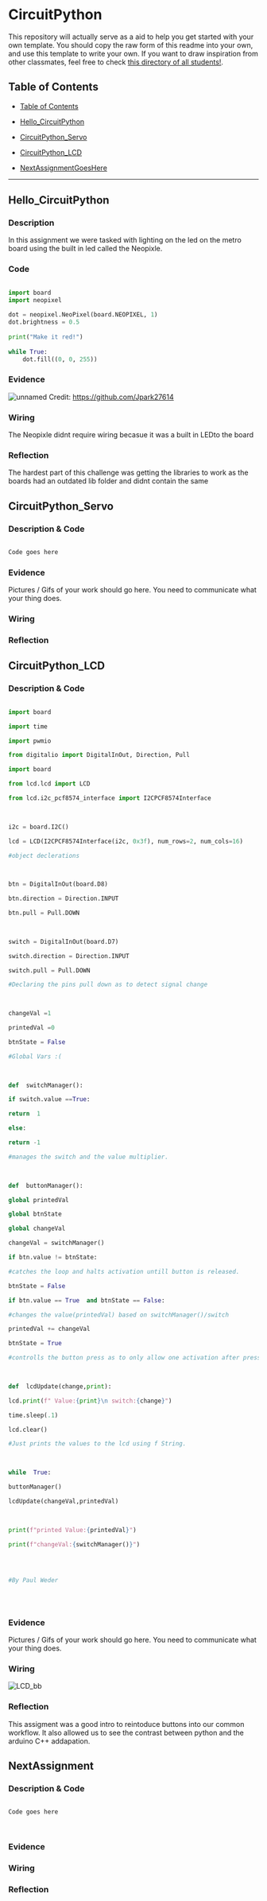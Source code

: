 # CircuitPython

This repository will actually serve as a aid to help you get started with your own template. You should copy the raw form of this readme into your own, and use this template to write your own. If you want to draw inspiration from other classmates, feel free to check [this directory of all students!](https://github.com/chssigma/Class_Accounts).

## Table of Contents

* [Table of Contents](#TableOfContents)

* [Hello_CircuitPython](#Hello_CircuitPython)

* [CircuitPython_Servo](#CircuitPython_Servo)

* [CircuitPython_LCD](#CircuitPython_LCD)

* [NextAssignmentGoesHere](#NextAssignment)

---

  

## Hello_CircuitPython

  

### Description

In this assignment we were tasked with lighting on the led on the metro board using the built in led called the Neopixle.

### Code 

```python

import board  
import neopixel  
  
dot = neopixel.NeoPixel(board.NEOPIXEL, 1)
dot.brightness = 0.5   
  
print("Make it red!")
  
while True:  
    dot.fill((0, 0, 255))

```

  
  

### Evidence
![unnamed](https://user-images.githubusercontent.com/113122312/193068923-696fccd2-2f26-430c-8853-429a9b058300.jpg)
Credit: https://github.com/Jpark27614 
  



  
  
  

### Wiring
The Neopixle didnt require wiring becasue it was a built in LEDto the board 

  

### Reflection
The hardest part of this challenge was getting the libraries to work as the boards had an outdated lib folder and didnt contain the same 
  
  
  
  

## CircuitPython_Servo

  

### Description & Code

  

```python

Code goes here

```

  

### Evidence

  

Pictures / Gifs of your work should go here. You need to communicate what your thing does.

  

### Wiring
	
  

### Reflection

  
  
  
  

## CircuitPython_LCD

  

### Description & Code

  

```python

import board

import time

import pwmio

from digitalio import DigitalInOut, Direction, Pull

import board

from lcd.lcd import LCD

from lcd.i2c_pcf8574_interface import I2CPCF8574Interface

  

i2c = board.I2C()

lcd = LCD(I2CPCF8574Interface(i2c, 0x3f), num_rows=2, num_cols=16)

#object declerations

  

btn = DigitalInOut(board.D8)

btn.direction = Direction.INPUT

btn.pull = Pull.DOWN

  

switch = DigitalInOut(board.D7)

switch.direction = Direction.INPUT

switch.pull = Pull.DOWN

#Declaring the pins pull down as to detect signal change

  

changeVal =1

printedVal =0

btnState = False

#Global Vars :(

  

def  switchManager():

if switch.value ==True:

return  1

else:

return -1

#manages the switch and the value multiplier.

  

def  buttonManager():

global printedVal

global btnState

global changeVal

changeVal = switchManager()

if btn.value != btnState:

#catches the loop and halts activation untill button is released.

btnState = False

if btn.value == True  and btnState == False:

#changes the value(printedVal) based on switchManager()/switch

printedVal += changeVal

btnState = True

#controlls the button press as to only allow one activation after press

  

def  lcdUpdate(change,print):

lcd.print(f" Value:{print}\n switch:{change}")

time.sleep(.1)

lcd.clear()

#Just prints the values to the lcd using f String.

  

while  True:

buttonManager()

lcdUpdate(changeVal,printedVal)

  

print(f"printed Value:{printedVal}")

print(f"changeVal:{switchManager()}")

  
  

#By Paul Weder

  
  

```

  

### Evidence

  
  
  

Pictures / Gifs of your work should go here. You need to communicate what your thing does.

  

### Wiring

![LCD_bb](https://user-images.githubusercontent.com/112962227/193609909-9bf87edb-7455-47b3-aca5-481af60a4af1.png)

  

### Reflection

This assigment was a good intro to reintoduce buttons into our common workflow. It also allowed us to see the contrast between python and the arduino C++ addapation.

  
  

## NextAssignment

  

### Description & Code

  

```python

Code goes here

  

```

  

### Evidence

  

### Wiring

  

### Reflection